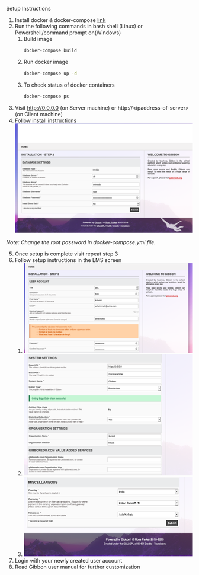 Setup Instructions


1. Install docker & docker-compose [link](https://computingforgeeks.com/install-docker-and-docker-compose-on-debian-10-buster/)
2. Run the following commands in bash shell (Linux) or Powershell/command prompt on(Windows)
   1. Build image 
        ```bash
        docker-compose build
        ```
    2. Run docker image
        ```bash
        docker-compose up -d
        ```
    3. To check status of docker containers
        ```bash
        docker-compose ps
        ```
3. Visit http://0.0.0.0 (on Server machine) or http://\<ipaddress-of-server> (on Client machine)
4. Follow install instructions
![image](./setup.png)

*Note: Change the root password in docker-compose.yml file.*

5. Once setup is complete visit repeat step 3
6. Follow setup instructions in the LMS screen
   1. ![post setup 1](post-setup01.png)
   2. ![post setup 1](post-setup02.png)
   3. ![post setup 1](post-setup03.png)
7. Login with your newly created user account
8. Read Gibbon user manual for further customization
